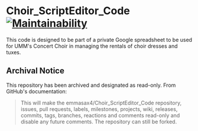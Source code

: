 # Choir_ScriptEditor_Code [![Maintainability](https://api.codeclimate.com/v1/badges/1308fb6c8cc0c54179d9/maintainability)](https://codeclimate.com/github/emmasax4/Choir_ScriptEditor_Code/maintainability)

This code is designed to be part of a private Google spreadsheet to be used for UMM's Concert Choir in managing the rentals of choir dresses and tuxes.

## Archival Notice

This repository has been archived and designated as read-only. From GitHub's documentation:

> This will make the emmasax4/Choir_ScriptEditor_Code repository, issues, pull requests, labels, milestones, projects, wiki, releases, commits, tags, branches, reactions and comments read-only and disable any future comments. The repository can still be forked.
